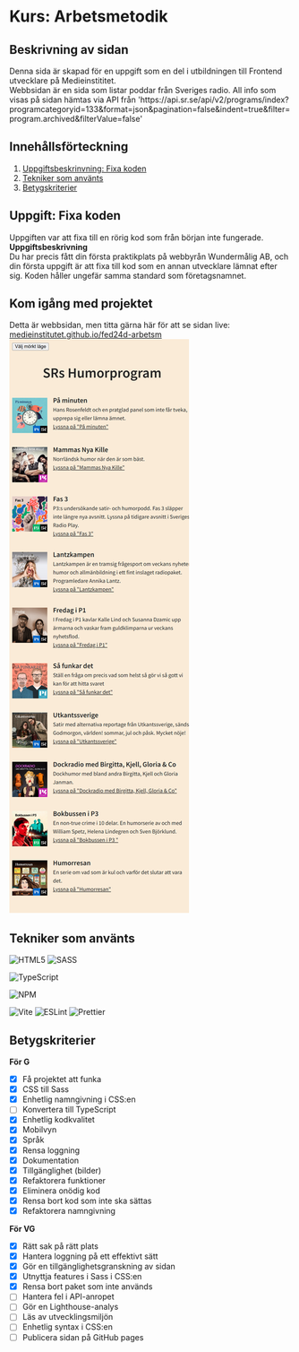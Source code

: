 # Kurs: Arbetsmetodik

## Beskrivning av sidan

<p>Denna sida är skapad för en uppgift som en del i utbildningen till Frontend utvecklare på Medieinstititet. <br>
  Webbsidan är en sida som listar poddar från Sveriges radio. All info som visas på sidan hämtas via API från 'https://api.sr.se/api/v2/programs/index?programcategoryid=133&format=json&pagination=false&indent=true&filter=program.archived&filterValue=false'
</p>

## Innehållsförteckning

1. [Uppgiftsbeskrinvning: Fixa koden](#uppgiftsbeskrivning-fixa-koden)
2. [Tekniker som använts](#tekniker-som-använts)
3. [Betygskriterier](#betygskriterier)

## Uppgift: Fixa koden

Uppgiften var att fixa till en rörig kod som från början inte fungerade. <br>
**Uppgiftsbeskrivning** <br>
Du har precis fått din första praktikplats på webbyrån Wundermålig AB, och din första uppgift är att fixa till kod som en annan utvecklare lämnat efter sig. Koden håller ungefär samma standard som företagsnamnet.

## Kom igång med projektet

Detta är webbsidan, men titta gärna här för att se sidan live:
[medieinstitutet.github.io/fed24d-arbetsm](https://medieinstitutet.github.io/fed24d-arbetsmetodik-inl-1-M-Lenvik/)
![Maries lösning på uppgiften](<Arbetsmetodik SR Podcasts.png>)

## Tekniker som använts

![HTML5](https://img.shields.io/badge/html5-%23E34F26.svg?style=for-the-badge&logo=html5&logoColor=white)
![SASS](https://img.shields.io/badge/SASS-hotpink.svg?style=for-the-badge&logo=SASS&logoColor=white)

![TypeScript](https://img.shields.io/badge/typescript-%23007ACC.svg?style=for-the-badge&logo=typescript&logoColor=white)

![NPM](https://img.shields.io/badge/NPM-%23CB3837.svg?style=for-the-badge&logo=npm&logoColor=white)

![Vite](https://img.shields.io/badge/vite-%23646CFF.svg?style=for-the-badge&logo=vite&logoColor=white)
![ESLint](https://img.shields.io/badge/ESLint-4B3263?style=for-the-badge&logo=eslint&logoColor=white)
![Prettier](https://img.shields.io/badge/prettier-%23F7B93E.svg?style=for-the-badge&logo=prettier&logoColor=black)

## Betygskriterier

**För G**

- [x] Få projektet att funka
- [x] CSS till Sass
- [x] Enhetlig namngivning i CSS:en
- [ ] Konvertera till TypeScript
- [x] Enhetlig kodkvalitet
- [x] Mobilvyn
- [x] Språk
- [x] Rensa loggning
- [x] Dokumentation
- [x] Tillgänglighet (bilder)
- [x] Refaktorera funktioner
- [x] Eliminera onödig kod
- [x] Rensa bort kod som inte ska sättas
- [x] Refaktorera namngivning

**För VG**

- [x] Rätt sak på rätt plats
- [x] Hantera loggning på ett effektivt sätt
- [x] Gör en tillgänglighetsgranskning av sidan
- [x] Utnyttja features i Sass i CSS:en
- [x] Rensa bort paket som inte används
- [ ] Hantera fel i API-anropet
- [ ] Gör en Lighthouse-analys
- [ ] Läs av utvecklingsmiljön
- [ ] Enhetlig syntax i CSS:en
- [ ] Publicera sidan på GitHub pages
